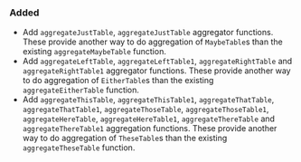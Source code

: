 ### Added

- Add `aggregateJustTable`, `aggregateJustTable` aggregator functions. These provide another way to do aggregation of `MaybeTable`s than the existing `aggregateMaybeTable` function.
- Add `aggregateLeftTable`, `aggregateLeftTable1`, `aggregateRightTable` and `aggregateRightTable1` aggregator functions. These provide another way to do aggregation of `EitherTable`s than the existing `aggregateEitherTable` function.
- Add `aggregateThisTable`, `aggregateThisTable1`, `aggregateThatTable`, `aggregateThatTable1`, `aggregateThoseTable`, `aggregateThoseTable1`, `aggregateHereTable`, `aggregateHereTable1`, `aggregateThereTable` and `aggregateThereTable1` aggregation functions. These provide another way to do aggregation of `TheseTable`s than the existing `aggregateTheseTable` function.
